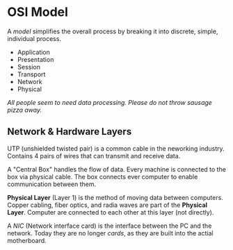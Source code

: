 # OSI Model
A *model* simplifies the overall process by breaking it into discrete, simple, individual process.

* Application
* Presentation
* Session
* Transport
* Network
* Physical

*All people seem to need data processing. Please do not throw sausage pizza away.*

## Network & Hardware Layers

UTP (unshielded twisted pair) is a common cable in the neworking industry. Contains 4 pairs of wires that can transmit and receive data.

A "Central Box" handles the flow of data. Every machine is connected to the box via physical cable. The box connects ever computer to enable communication between them.

**Physical Layer** (Layer 1) is the method of moving data between computers. Copper cabling, fiber optics, and radia waves are part of the **Physical Layer**. Computer are connected to each other at this layer (not directly).

A *NIC* (Network interface card) is the interface between the PC and the network. Today they are no longer *cards*, as they are built into the actial motherboard.

